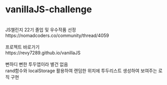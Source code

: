 # vanillaJS-challenge
<br />
JS챌린지 22기 졸업 및 우수작품 선정 <br />
https://nomadcoders.co/community/thread/4059 <br />
<br />
프로젝트 바로가기 <br />
https://revy7289.github.io/vanillaJS <br />
<br />
뻔하디 뻔한 투두앱이라 별건 없음 <br />
rand함수와 localStorage 활용하여 랜덤한 위치에 투두리스트 생성하여 보여주는 로직 구현 <br />
